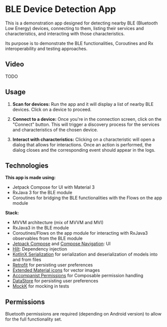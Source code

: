 # BLE Device Detection App

This is a demonstration app designed for detecting nearby BLE (Bluetooth Low Energy) devices, connecting to them, 
listing their services and characteristics, and interacting with those characteristics.

Its purpose is to demonstrate the BLE functionalities, Coroutines and Rx interoperability and testing approaches.

## Video

TODO

## Usage

1. **Scan for devices:** Run the app and it will display a list of nearby BLE devices. Click on a device to proceed.

2. **Connect to a device:** Once you're in the connection screen, click on the "Connect" button. This will trigger a discovery process for the services and characteristics of the chosen device.

3. **Interact with characteristics:** Clicking on a characteristic will open a dialog that allows for interactions. Once an action is performed, the dialog closes and the corresponding event should appear in the logs.

## Technologies

**This app is made using:**

- Jetpack Compose for UI with Material 3
- RxJava 3 for the BLE module
- Coroutines for bridging the BLE functionalities with the Flows on the app module

**Stack:**
- MVVM architecture (mix of MVVM and MVI)
- RxJava3 in the BLE module
- Coroutines/Flows on the app module for interacting with RxJava3 observables from the BLE module
- [Jetpack Compose](https://developer.android.com/jetpack/compose) and [Compose Navigation](https://developer.android.com/jetpack/compose/navigation): UI
- [Hilt](https://dagger.dev/hilt/): Dependency injection
- [KotlinX Serialization](https://github.com/Kotlin/kotlinx.serialization) for serialization and deserialization of models into and from files
- [Retrofit](https://github.com/square/retrofit) for persisting user preferences
- [Extended Material icons](https://developer.android.com/jetpack/androidx/releases/compose-material) for vector images
- [Accompanist Permissions](https://github.com/google/accompanist/tree/main/permissions) for Composable permission handling
- [DataStore](https://developer.android.com/topic/libraries/architecture/datastore) for persisting user preferences
- [MockK](https://mockk.io/) for mocking in tests

## Permissions

Bluetooth permissions are required (depending on Android version) to allow for the full functionality set.